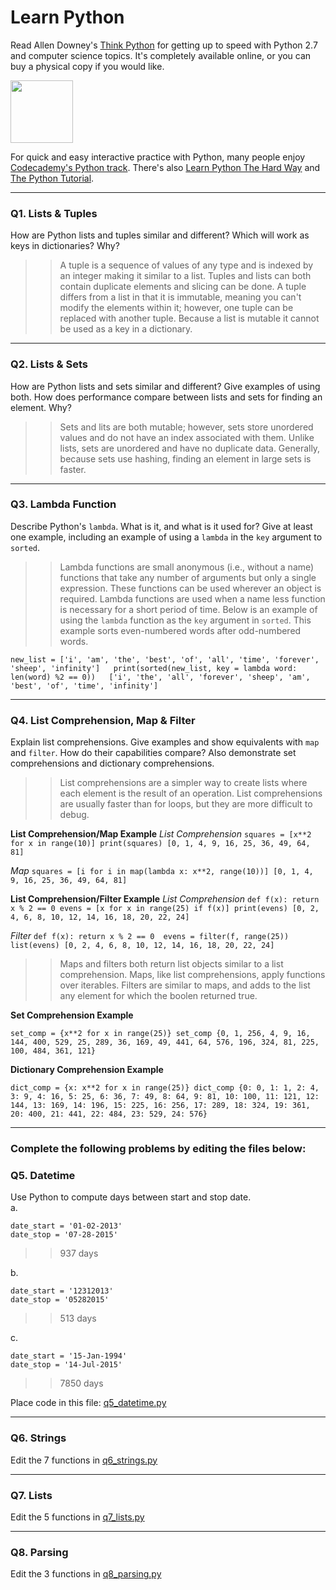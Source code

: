 # Learn Python

Read Allen Downey's [Think Python](http://www.greenteapress.com/thinkpython/) for getting up to speed with Python 2.7 and computer science topics. It's completely available online, or you can buy a physical copy if you would like.

<a href="http://www.greenteapress.com/thinkpython/"><img src="img/think_python.png" style="width: 100px;" target="_blank"></a>

For quick and easy interactive practice with Python, many people enjoy [Codecademy's Python track](http://www.codecademy.com/en/tracks/python). There's also [Learn Python The Hard Way](http://learnpythonthehardway.org/book/) and [The Python Tutorial](https://docs.python.org/2/tutorial/).

---

### Q1. Lists &amp; Tuples

How are Python lists and tuples similar and different? Which will work as keys in dictionaries? Why?

>> A tuple is a sequence of values of any type and is indexed by an integer making it similar to a list. Tuples and lists can both contain duplicate elements and slicing can be done. A tuple differs from a list in that it is immutable, meaning you can't modify the elements within it; however, one tuple can be replaced with another tuple. Because a list is mutable it cannot be used as a key in a dictionary.

---

### Q2. Lists &amp; Sets

How are Python lists and sets similar and different? Give examples of using both. How does performance compare between lists and sets for finding an element. Why?

>> Sets and lits are both mutable; however, sets store unordered values and do not have an index associated with them. Unlike lists, sets are unordered and have no duplicate data. Generally, because sets use hashing, finding an element in large sets is faster.


---

### Q3. Lambda Function

Describe Python's `lambda`. What is it, and what is it used for? Give at least one example, including an example of using a `lambda` in the `key` argument to `sorted`.

>> Lambda functions are small anonymous (i.e., without a name) functions that take any number of arguments but only a single expression. These functions can be used wherever an object is required. Lambda functions are used when a name less function is necessary for a short period of time. Below is an example of using the `lambda` function as the `key` argument in `sorted`. This example sorts even-numbered words after odd-numbered words.

`new_list = ['i', 'am', 'the', 'best', 'of', 'all', 'time', 'forever', 'sheep', 'infinity']  
print(sorted(new_list, key = lambda word: len(word) %2 == 0))  
['i', 'the', 'all', 'forever', 'sheep', 'am', 'best', 'of', 'time', 'infinity']`

---

### Q4. List Comprehension, Map &amp; Filter

Explain list comprehensions. Give examples and show equivalents with `map` and `filter`. How do their capabilities compare? Also demonstrate set comprehensions and dictionary comprehensions.

>> List comprehensions are a simpler way to create lists where each element is the result of an operation. List comprehensions are usually faster than for loops, but they are more difficult to debug.

**List Comprehension/Map Example**
*List Comprehension*
`squares = [x**2 for x in range(10)]
print(squares)
[0, 1, 4, 9, 16, 25, 36, 49, 64, 81]`

*Map*
`squares = [i for i in map(lambda x: x**2, range(10))]
[0, 1, 4, 9, 16, 25, 36, 49, 64, 81]`

**List Comprehension/Filter Example**
*List Comprehension*
`def f(x):
  return x % 2 == 0
evens = [x for x in range(25) if f(x)]
print(evens)
[0, 2, 4, 6, 8, 10, 12, 14, 16, 18, 20, 22, 24]`
  
*Filter*
`def f(x):
  return x % 2 == 0 
evens = filter(f, range(25))
list(evens)
[0, 2, 4, 6, 8, 10, 12, 14, 16, 18, 20, 22, 24]`

>> Maps and filters both return list objects similar to a list comprehension. Maps, like list comprehensions, apply functions over iterables. Filters are similar to maps, and adds to the list any element for which the boolen returned true.

**Set Comprehension Example**

`set_comp = {x**2 for x in range(25)}
set_comp
{0, 1, 256, 4, 9, 16, 144, 400, 529, 25, 289, 36, 169, 49, 441, 64, 576, 196, 324, 81, 225, 100, 484, 361, 121}`

**Dictionary Comprehension Example**

`dict_comp = {x: x**2 for x in range(25)}
dict_comp
{0: 0, 1: 1, 2: 4, 3: 9, 4: 16, 5: 25, 6: 36, 7: 49, 8: 64, 9: 81, 10: 100, 11: 121, 12: 144, 13: 169, 14: 196, 15: 225, 16: 256, 17: 289, 18: 324, 19: 361, 20: 400, 21: 441, 22: 484, 23: 529, 24: 576}`

---

### Complete the following problems by editing the files below:

### Q5. Datetime
Use Python to compute days between start and stop date.   
a.  

```
date_start = '01-02-2013'    
date_stop = '07-28-2015'
```

>> 937 days

b.  
```
date_start = '12312013'  
date_stop = '05282015'  
```

>> 513 days

c.  
```
date_start = '15-Jan-1994'      
date_stop = '14-Jul-2015'  
```

>> 7850 days

Place code in this file: [q5_datetime.py](python/q5_datetime.py)

---

### Q6. Strings
Edit the 7 functions in [q6_strings.py](python/q6_strings.py)

---

### Q7. Lists
Edit the 5 functions in [q7_lists.py](python/q7_lists.py)

---

### Q8. Parsing
Edit the 3 functions in [q8_parsing.py](python/q8_parsing.py)





